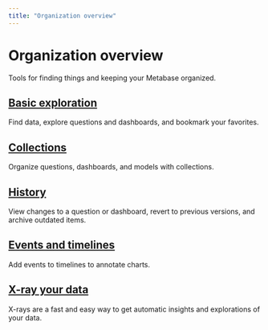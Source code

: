 ```yaml
---
title: "Organization overview"
---
```


# Organization overview

Tools for finding things and keeping your Metabase organized. 

## [Basic exploration](./exploration.md)

Find data, explore questions and dashboards, and bookmark your favorites.

## [Collections](./collections.md)

Organize questions, dashboards, and models with collections.

## [History](./history.md)

View changes to a question or dashboard, revert to previous versions, and archive outdated items.

## [Events and timelines](./events-and-timelines.md)

Add events to timelines to annotate charts.

## [X-ray your data](./x-rays.md)

X-rays are a fast and easy way to get automatic insights and explorations of your data.
